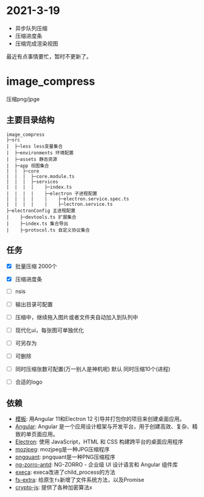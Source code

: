 # 2021-3-19
 * 异步队列压缩
 * 压缩进度条
 * 压缩完成渲染视图

最近有点事情要忙，暂时不更新了。

# image_compress

压缩png/jpge


## 主要目录结构

```
image_compress
├─src
|  ├─less less变量集合
|  ├─environments 环境配置
|  ├─assets 静态资源
|  ├─app 视图集合
|  |  ├─core 
|  |  |  ├─core.module.ts
|  |  |  ├─services
|  |  |  |    ├─index.ts
|  |  |  |    ├─electron 子进程配置
|  |  |  |    |    ├─electron.service.spec.ts
|  |  |  |    |    ├─lectron.service.ts
├─electronConfig 主进程配置
|    ├─devtools.ts 扩展集合
|    ├─index.ts 集合导出
|    ├─protocol.ts 自定义协议集合

```


## 任务
- [x] 批量压缩 2000个
- [x] 压缩进度条
- [ ] nsis
- [ ] 输出目录可配置
- [ ] 压缩中，继续拖入图片或者文件夹自动加入到队列中
- [ ] 现代化ui，每张图可单独优化
- [ ] 可另存为
- [ ] 可删除
- [ ] 同时压缩张数可配置(万一别人是神机呢)  默认 同时压缩10个(进程)
- [ ] 合适的logo


## 依赖

- [模板](https://github.com/maximegris/angular-electron): 用Angular 11和Electron 12 引导并打包你的项目来创建桌面应用。
- [Angular](https://angular.cn/): Angular 是一个应用设计框架与开发平台，用于创建高效、复杂、精致的单页面应用。
- [Electron](https://www.electronjs.org/): 使用 JavaScript，HTML 和 CSS 构建跨平台的桌面应用程序
- [mozjpeg](https://github.com/mozilla/mozjpeg): mozjpeg是一种JPG压缩程序
- [pngquant](https://github.com/kornelski/pngquant): pngquant是一种PNG压缩程序
- [ng-zorro-antd](https://ng.ant.design/docs/introduce/zh): NG-ZORRO - 企业级 UI 设计语言和 Angular 组件库
- [execa](https://github.com/sindresorhus/execa): execa改进了child_process的方法
- [fs-extra](https://github.com/jprichardson/node-fs-extra): 给原生`fs`新增了文件系统方法，以及Promise
- [crypto-js](https://github.com/brix/crypto-js): 提供了各种加密算法x
